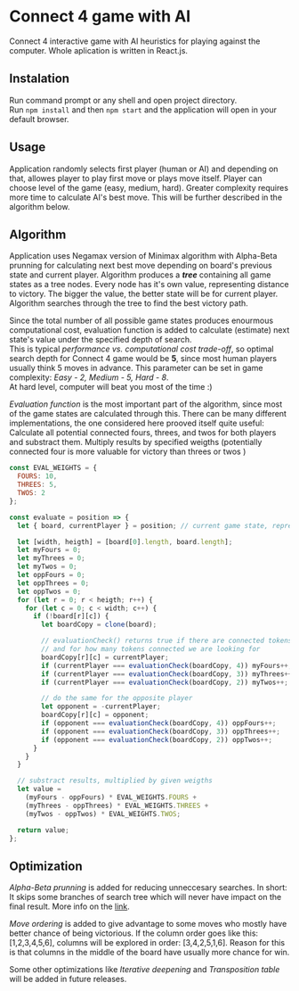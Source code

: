 # Connect 4 game with AI

Connect 4 interactive game with AI heuristics for playing against the computer. Whole aplication is written in React.js.

## Instalation

Run command prompt or any shell and open project directory.  
Run `npm install` and then `npm start` and the application will open in your default browser.

## Usage

Application randomly selects first player (human or AI) and depending on that, allowes player to play first move or plays move itself. Player can choose level of the game (easy, medium, hard). Greater complexity requires more time to calculate AI's best move. This will be further described in the algorithm below.

## Algorithm

Application uses Negamax version of Minimax algorithm with Alpha-Beta prunning for calculating next best move depending on board's previous state and current player. Algorithm produces a **_tree_** containing all game states as a tree nodes. Every node has it's own value, representing distance to victory. The bigger the value, the better state will be for current player. Algorithm searches through the tree to find the best victory path.

Since the total number of all possible game states produces enourmous computational cost, evaluation function is added to calculate (estimate) next state's value under the specified depth of search.  
This is typical _performance vs. computational cost trade-off_, so optimal search depth for Connect 4 game would be **5**, since most human players usually think 5 moves in advance. This parameter can be set in game complexity: _Easy - 2, Medium - 5, Hard - 8_.  
At hard level, computer will beat you most of the time :)

_Evaluation function_ is the most important part of the algorithm, since most of the game states are calculated through this. There can be many different implementations, the one considered here prooved itself quite useful: Calculate all potential connected fours, threes, and twos for both players and substract them. Multiply results by specified weigths (potentially connected four is more valuable for victory than threes or twos )

```javascript
const EVAL_WEIGHTS = {
  FOURS: 10,
  THREES: 5,
  TWOS: 2
};

const evaluate = position => {
  let { board, currentPlayer } = position; // current game state, represented with 2D array and player on move

  let [width, heigth] = [board[0].length, board.length];
  let myFours = 0;
  let myThrees = 0;
  let myTwos = 0;
  let oppFours = 0;
  let oppThrees = 0;
  let oppTwos = 0;
  for (let r = 0; r < heigth; r++) {
    for (let c = 0; c < width; c++) {
      if (!board[r][c]) {
        let boardCopy = clone(board);

        // evaluationCheck() returns true if there are connected tokens for the given board
        // and for how many tokens connected we are looking for
        boardCopy[r][c] = currentPlayer;
        if (currentPlayer === evaluationCheck(boardCopy, 4)) myFours++;
        if (currentPlayer === evaluationCheck(boardCopy, 3)) myThrees++;
        if (currentPlayer === evaluationCheck(boardCopy, 2)) myTwos++;

        // do the same for the opposite player
        let opponent = -currentPlayer;
        boardCopy[r][c] = opponent;
        if (opponent === evaluationCheck(boardCopy, 4)) oppFours++;
        if (opponent === evaluationCheck(boardCopy, 3)) oppThrees++;
        if (opponent === evaluationCheck(boardCopy, 2)) oppTwos++;
      }
    }
  }

  // substract results, multiplied by given weigths
  let value =
    (myFours - oppFours) * EVAL_WEIGHTS.FOURS +
    (myThrees - oppThrees) * EVAL_WEIGHTS.THREES +
    (myTwos - oppTwos) * EVAL_WEIGHTS.TWOS;

  return value;
};
```

## Optimization

_Alpha-Beta prunning_ is added for reducing unneccesary searches. In short: It skips some branches of search tree which will never have impact on the final result. More info on the [link][1].

_Move ordering_ is added to give advantage to some moves who mostly have better chance of being victorious. If the column order goes like this: [1,2,3,4,5,6], columns will be explored in order: [3,4,2,5,1,6]. Reason for this is that columns in the middle of the board have usually more chance for win.

Some other optimizations like _Iterative deepening_ and _Transposition table_ will be added in future releases.

[1]: https://en.wikipedia.org/wiki/Alpha%E2%80%93beta_pruning
